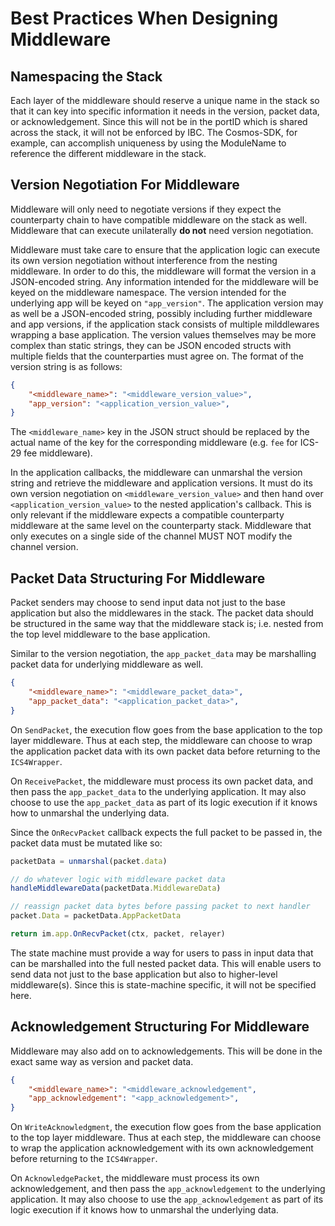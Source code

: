 # Best Practices When Designing Middleware

## Namespacing the Stack

Each layer of the middleware should reserve a unique name in the stack so that it can key into specific information it needs in the version, packet data, or acknowledgement. Since this will not be in the portID which is shared across the stack, it will not be enforced by IBC. The Cosmos-SDK, for example, can accomplish uniqueness by using the ModuleName to reference the different middleware in the stack.

## Version Negotiation For Middleware

Middleware will only need to negotiate versions if they expect the counterparty chain to have compatible middleware on the stack as well. Middleware that can execute unilaterally **do not** need version negotiation.

Middleware must take care to ensure that the application logic can execute its own version negotiation without interference from the nesting middleware. In order to do this, the middleware will format the version in a JSON-encoded string. Any information intended for the middleware will be keyed on the middleware namespace. The version intended for the underlying app will be keyed on `"app_version"`. The application version may as well be a JSON-encoded string, possibly including further middleware and app versions, if the application stack consists of multiple milddlewares wrapping a base application. The version values themselves may be more complex than static strings, they can be JSON encoded structs with multiple fields that the counterparties must agree on.  The format of the version string is as follows:

```json
{
    "<middleware_name>": "<middleware_version_value>",
    "app_version": "<application_version_value>",
}
```

The `<middleware_name>` key in the JSON struct should be replaced by the actual name of the key for the corresponding middleware (e.g. `fee` for ICS-29 fee middleware).

In the application callbacks, the middleware can unmarshal the version string and retrieve the middleware and application versions. It must do its own version negotiation on `<middleware_version_value>` and then hand over `<application_version_value>` to the nested application's callback. This is only relevant if the middleware expects a compatible counterparty middleware at the same level on the counterparty stack. Middleware that only executes on a single side of the channel MUST NOT modify the channel version.

## Packet Data Structuring For Middleware

Packet senders may choose to send input data not just to the base application but also the middlewares in the stack. The packet data should be structured in the same way that the middleware stack is; i.e. nested from the top level middleware to the base application.

Similar to the version negotiation, the `app_packet_data` may be marshalling packet data for underlying middleware as well.

```json
{
    "<middleware_name>": "<middleware_packet_data>",
    "app_packet_data": "<application_packet_data>",
}
```

On `SendPacket`, the execution flow goes from the base application to the top layer middleware. Thus at each step, the middleware can choose to wrap the application packet data with its own packet data before returning to the `ICS4Wrapper`.

On `ReceivePacket`, the middleware must process its own packet data, and then pass the `app_packet_data` to the underlying application. It may also choose to use the `app_packet_data` as part of its logic execution if it knows how to unmarshal the underlying data.

Since the `OnRecvPacket` callback expects the full packet to be passed in, the packet data must be mutated like so:

```typescript
packetData = unmarshal(packet.data)

// do whatever logic with middleware packet data
handleMiddlewareData(packetData.MiddlewareData)

// reassign packet data bytes before passing packet to next handler
packet.Data = packetData.AppPacketData

return im.app.OnRecvPacket(ctx, packet, relayer)
```

The state machine must provide a way for users to pass in input data that can be marshalled into the full nested packet data. This will enable users to send data not just to the base application but also to higher-level middleware(s). Since this is state-machine specific, it will not be specified here.

## Acknowledgement Structuring For Middleware

Middleware may also add on to acknowledgements. This will be done in the exact same way as version and packet data.

```json
{
    "<middleware_name>": "<middleware_acknowledgement",
    "app_acknowledgement": "<app_acknowledgement>",
}
```

On `WriteAcknowledgment`, the execution flow goes from the base application to the top layer middleware. Thus at each step, the middleware can choose to wrap the application acknowledgement with its own acknowledgement before returning to the `ICS4Wrapper`.

On `AcknowledgePacket`, the middleware must process its own acknowledgement, and then pass the `app_acknowledgement` to the underlying application. It may also choose to use the `app_acknowledgement` as part of its logic execution if it knows how to unmarshal the underlying data.

